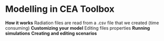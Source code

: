 # Modelling in CEA Toolbox

**How it works**
    Radiation files are read from a .csv file that we created (time consuming)
**Customizing your model**
    Editing files properties
**Running simulations**
**Creating and editing scenarios**